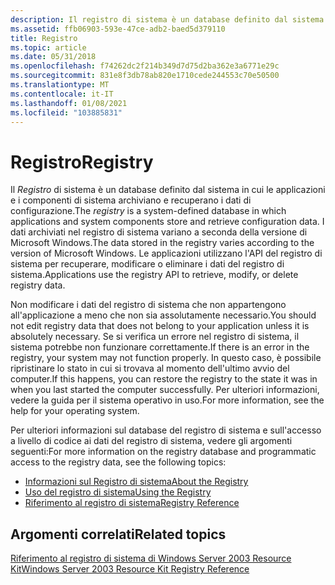 ```yaml
---
description: Il registro di sistema è un database definito dal sistema in cui le applicazioni e i componenti di sistema archiviano e recuperano i dati di configurazione.
ms.assetid: ffb06903-593e-47ce-adb2-baed5d379110
title: Registro
ms.topic: article
ms.date: 05/31/2018
ms.openlocfilehash: f74262dc2f214b349d7d75d2ba362e3a6771e29c
ms.sourcegitcommit: 831e8f3db78ab820e1710cede244553c70e50500
ms.translationtype: MT
ms.contentlocale: it-IT
ms.lasthandoff: 01/08/2021
ms.locfileid: "103885831"
---
```

# <a name="registry"></a><span data-ttu-id="b4b33-103">Registro</span><span class="sxs-lookup"><span data-stu-id="b4b33-103">Registry</span></span>

<span data-ttu-id="b4b33-104">Il *Registro* di sistema è un database definito dal sistema in cui le applicazioni e i componenti di sistema archiviano e recuperano i dati di configurazione.</span><span class="sxs-lookup"><span data-stu-id="b4b33-104">The *registry* is a system-defined database in which applications and system components store and retrieve configuration data.</span></span> <span data-ttu-id="b4b33-105">I dati archiviati nel registro di sistema variano a seconda della versione di Microsoft Windows.</span><span class="sxs-lookup"><span data-stu-id="b4b33-105">The data stored in the registry varies according to the version of Microsoft Windows.</span></span> <span data-ttu-id="b4b33-106">Le applicazioni utilizzano l'API del registro di sistema per recuperare, modificare o eliminare i dati del registro di sistema.</span><span class="sxs-lookup"><span data-stu-id="b4b33-106">Applications use the registry API to retrieve, modify, or delete registry data.</span></span>

<span data-ttu-id="b4b33-107">Non modificare i dati del registro di sistema che non appartengono all'applicazione a meno che non sia assolutamente necessario.</span><span class="sxs-lookup"><span data-stu-id="b4b33-107">You should not edit registry data that does not belong to your application unless it is absolutely necessary.</span></span> <span data-ttu-id="b4b33-108">Se si verifica un errore nel registro di sistema, il sistema potrebbe non funzionare correttamente.</span><span class="sxs-lookup"><span data-stu-id="b4b33-108">If there is an error in the registry, your system may not function properly.</span></span> <span data-ttu-id="b4b33-109">In questo caso, è possibile ripristinare lo stato in cui si trovava al momento dell'ultimo avvio del computer.</span><span class="sxs-lookup"><span data-stu-id="b4b33-109">If this happens, you can restore the registry to the state it was in when you last started the computer successfully.</span></span> <span data-ttu-id="b4b33-110">Per ulteriori informazioni, vedere la guida per il sistema operativo in uso.</span><span class="sxs-lookup"><span data-stu-id="b4b33-110">For more information, see the help for your operating system.</span></span>

<span data-ttu-id="b4b33-111">Per ulteriori informazioni sul database del registro di sistema e sull'accesso a livello di codice ai dati del registro di sistema, vedere gli argomenti seguenti:</span><span class="sxs-lookup"><span data-stu-id="b4b33-111">For more information on the registry database and programmatic access to the registry data, see the following topics:</span></span>

-   [<span data-ttu-id="b4b33-112">Informazioni sul Registro di sistema</span><span class="sxs-lookup"><span data-stu-id="b4b33-112">About the Registry</span></span>](about-the-registry.md)
-   [<span data-ttu-id="b4b33-113">Uso del registro di sistema</span><span class="sxs-lookup"><span data-stu-id="b4b33-113">Using the Registry</span></span>](using-the-registry.md)
-   [<span data-ttu-id="b4b33-114">Riferimento al registro di sistema</span><span class="sxs-lookup"><span data-stu-id="b4b33-114">Registry Reference</span></span>](registry-reference.md)

## <a name="related-topics"></a><span data-ttu-id="b4b33-115">Argomenti correlati</span><span class="sxs-lookup"><span data-stu-id="b4b33-115">Related topics</span></span>

<dl> <dt>

<span data-ttu-id="b4b33-116">[Riferimento al registro di sistema di Windows Server 2003 Resource Kit](/previous-versions/windows/it-pro/windows-server-2003/cc778196(v=ws.10))</span><span class="sxs-lookup"><span data-stu-id="b4b33-116">[Windows Server 2003 Resource Kit Registry Reference](/previous-versions/windows/it-pro/windows-server-2003/cc778196(v=ws.10))</span></span>
</dt> </dl>

 

 
